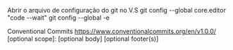 Abrir o arquivo de configuração do git no V.S
  git config --global core.editor "code --wait"
  git config --global -e

Conventional Commits
  https://www.conventionalcommits.org/en/v1.0.0/
  <type>[optional scope]: <description>
  [optional body]
  [optional footer(s)]



